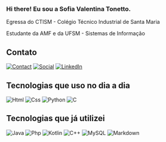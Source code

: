 ### Hi there! Eu sou a Sofia Valentina Tonetto.
<div>
  <p>Egressa do CTISM - Colégio Técnico Industrial de Santa Maria</p>
  <p>Estudante da AMF e da UFSM - Sistemas de Informação</p>
</div>
 
## Contato
[![Contact](https://img.shields.io/badge/Gmail-D14836?style=for-the-badge&logo=gmail&logoColor=white)](sofiavtonetto@gmail.com)
[![Social](https://img.shields.io/badge/Instagram-E4405F?style=for-the-badge&logo=instagram&logoColor=white)](https://www.instagram.com/sofiatonetto/)
[![LinkedIn](https://img.shields.io/badge/LinkedIn-0077B5?style=for-the-badge&logo=linkedin&logoColor=white)](https://www.linkedin.com/in/sofia-valentina-tonetto-duarte-a61785285/)


## Tecnologias que uso no dia a dia
<div>
  <img alt="Html" src="https://img.shields.io/badge/HTML-239120?style=for-the-badge&logo=html5&logoColor=white"/>
  <img alt="Css" src="https://img.shields.io/badge/CSS-239120?&style=for-the-badge&logo=css3&logoColor=white"/>
  <img alt="Python" src="https://img.shields.io/badge/Python-14354C?style=for-the-badge&logo=python&logoColor=white"/>
  <img alt="C" src="https://img.shields.io/badge/C-00599C?style=for-the-badge&logo=c&logoColor=white"/>
</div>

## Tecnologias que já utilizei
<div>
  <img alt="Java" src="https://img.shields.io/badge/Java-ED8B00?style=for-the-badge&logo=openjdk&logoColor=white"/>
  <img alt="Php" src="https://img.shields.io/badge/PHP-777BB4?style=for-the-badge&logo=php&logoColor=white"/>
  <img alt="Kotlin" src="https://img.shields.io/badge/Kotlin-0095D5?&style=for-the-badge&logo=kotlin&logoColor=white"/>
  <img alt="C++" src="https://img.shields.io/badge/C%2B%2B-00599C?style=for-the-badge&logo=c%2B%2B&logoColor=white"/> 
  <img alt="MySQL" src="https://img.shields.io/badge/MySQL-00000F?style=for-the-badge&logo=mysql&logoColor=white"/>
  <img alt="Markdown" src="https://img.shields.io/badge/Markdown-000000?style=for-the-badge&logo=markdown&logoColor=white"/>
</div>
